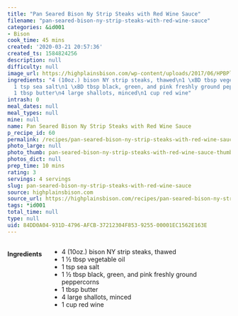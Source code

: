 ```yaml
---
title: "Pan Seared Bison Ny Strip Steaks with Red Wine Sauce"
filename: "pan-seared-bison-ny-strip-steaks-with-red-wine-sauce"
categories: &id001
- Bison
cook_time: 45 mins
created: '2020-03-21 20:57:36'
created_ts: 1584824256
description: null
difficulty: null
image_url: https://highplainsbison.com/wp-content/uploads/2017/06/HPBPlaceHolder-457x300.png
ingredients: "4 (10oz.) bison NY strip steaks, thawed\n1 \xBD tbsp vegetable oil\n\
  1 tsp sea salt\n1 \xBD tbsp black, green, and pink freshly ground peppercorns\n\
  1 tbsp butter\n4 large shallots, minced\n1 cup red wine"
intrash: 0
meal_dates: null
meal_types: null
mine: null
name: Pan Seared Bison Ny Strip Steaks with Red Wine Sauce
p_recipe_id: 60
permalink: /recipes/pan-seared-bison-ny-strip-steaks-with-red-wine-sauce
photo_large: null
photo_thumb: pan-seared-bison-ny-strip-steaks-with-red-wine-sauce-thumb.jpg
photos_dict: null
prep_time: 10 mins
rating: 3
servings: 4 servings
slug: pan-seared-bison-ny-strip-steaks-with-red-wine-sauce
source: highplainsbison.com
source_url: https://highplainsbison.com/recipes/pan-seared-bison-ny-strip-steaks-red-wine-sauce/
tags: *id001
total_time: null
type: null
uid: 84DD0A04-931D-4796-AFCB-37212304F853-9255-00001EC1562E163E
---
```

<div class="large-8 medium-7 columns" id="writeup">	</div><!-- #writeup -->
</div><!-- #row-one -->
<div class="row" id="row-two">	<div class="medium-4 small-5 columns" id="ingredients"><h4>Ingredients</h4><div class="box box-ingredients content"><ul>
<li>4 (10oz.) bison NY strip steaks, thawed</li>
<li>1 ½ tbsp vegetable oil</li>
<li>1 tsp sea salt</li>
<li>1 ½ tbsp black, green, and pink freshly ground peppercorns</li>
<li>1 tbsp butter</li>
<li>4 large shallots, minced</li>
<li>1 cup red wine</li>
</ul>
</div>	</div>	<div class="medium-6 small-7 columns" id="directions">	</div>